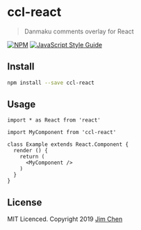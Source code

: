 # ccl-react

> Danmaku comments overlay for React

[![NPM](https://img.shields.io/npm/v/ccl-react.svg)](https://www.npmjs.com/package/ccl-react) [![JavaScript Style Guide](https://img.shields.io/badge/code_style-standard-brightgreen.svg)](https://standardjs.com)

## Install

```bash
npm install --save ccl-react
```

## Usage

```tsx
import * as React from 'react'

import MyComponent from 'ccl-react'

class Example extends React.Component {
  render () {
    return (
      <MyComponent />
    )
  }
}
```

## License
MIT Licenced. Copyright 2019 [Jim Chen](https://github.com/jabbany)
